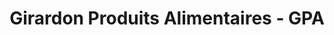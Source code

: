 ---
title: "Girardon Produits Alimentaires - GPA"
url: /saint-chamond/girardon-produits-alimentaires-gpa/
shop: commerce
---
